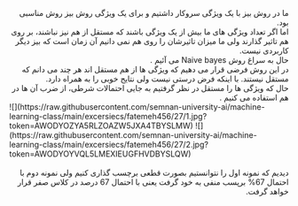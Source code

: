 <div dir="rtl">
ما در روش بیز با یک ویژگی سروکار داشتیم و برای یک ویژگی روش بیز روش مناسبی بود.
<br/>
اما اگر تعداد ویژگی های ما بیش از یک ویژگی باشند که مستقل از هم نیز نباشند،
بر روی هم تاثیر گذارند ولی ما میزان تاثیرشان را روی هم نمی دانیم آن زمان است که بیز دیگر کاربردی نیست.
<br/>
حال به سراغ روش Naive bayes می آئیم .
<br/>
در این روش فرضی قرار می دهیم که ویژگی ها از هم مستقل اند هر چند می دانم که مستقل نیستند. با اینکه فرض درستی نیست ولی نتایج خوبی را به همراه دارد.
<br/>
حال که ویژگی ها را مستقل در نظر گرفتیم به جایی احتمالات شرطی، از ضرب آن ها  در هم استفاده می کنیم .
</div>
![](https://raw.githubusercontent.com/semnan-university-ai/machine-learning-class/main/excersiecs/fatemeh456/27/1.jpg?token=AWODYOZYA5RLZOAZW5JXA4TBYSLMW)
![](https://raw.githubusercontent.com/semnan-university-ai/machine-learning-class/main/excersiecs/fatemeh456/27/2.jpg?token=AWODYOYVQL5LMEXIEUGFHVDBYSLQW)
<div dir = "rtl">
  <br/>
  دیدیم که نمونه اول را نتوانستیم بصورت قطعی برچسب گذاری کنیم ولی نمونه دوم با احتمال 67% برپسب منفی به خود گرفت یعنی  با احتمال 67 درصد در کلاس صفر قرار خواهد گرفت.
  </div>
